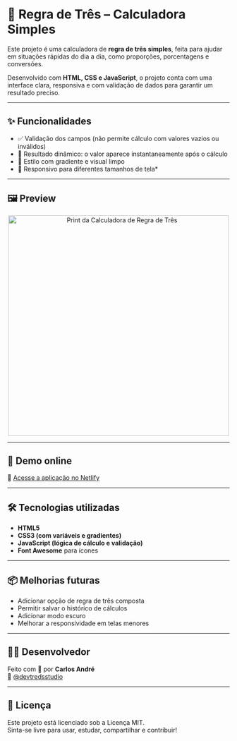 # 📐 Regra de Três – Calculadora Simples

Este projeto é uma calculadora de **regra de três simples**, feita para ajudar em situações rápidas do dia a dia, como proporções, porcentagens e conversões.

Desenvolvido com **HTML, CSS e JavaScript**, o projeto conta com uma interface clara, responsiva e com validação de dados para garantir um resultado preciso.

---

## ✨ Funcionalidades

- ✅ Validação dos campos (não permite cálculo com valores vazios ou inválidos)
- 🔁 Resultado dinâmico: o valor aparece instantaneamente após o cálculo
- 🎨 Estilo com gradiente e visual limpo
- 📱 Responsivo para diferentes tamanhos de tela*

---

## 🖼️ Preview

<p align="center">
  <img src="./print-regra-de-tres.png" width="500" alt="Print da Calculadora de Regra de Três" />
</p>

---

## 🚀 Demo online

🔗 [Acesse a aplicação no Netlify](https://regra-de-tres-devtreds.netlify.app/)

---

## 🛠️ Tecnologias utilizadas

- **HTML5**  
- **CSS3 (com variáveis e gradientes)**  
- **JavaScript (lógica de cálculo e validação)**  
- **Font Awesome** para ícones

---

## 📦 Melhorias futuras

- Adicionar opção de regra de três composta
- Permitir salvar o histórico de cálculos
- Adicionar modo escuro
- Melhorar a responsividade em telas menores

---

## 🙋‍♂️ Desenvolvedor

Feito com 💛 por **Carlos André**  
🔗 [@devtredsstudio](https://github.com/devtredsstudio)

---

## 📄 Licença

Este projeto está licenciado sob a Licença MIT.  
Sinta-se livre para usar, estudar, compartilhar e contribuir!
